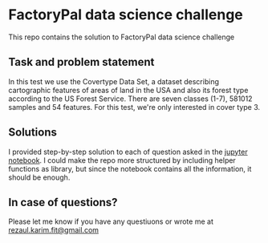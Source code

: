 # FactoryPal data science challenge
This repo contains the solution to FactoryPal data science challenge

## Task and problem statement
In this test we use the Covertype Data Set, a dataset describing cartographic features of areas of land in the USA and also its forest type according to the US Forest Service. There are seven classes (1-7), 581012 samples and 54 features. For this test, we're only interested in cover type 3.

## Solutions
I provided step-by-step solution to each of question asked in the [jupyter notebook](https://github.com/rezacsedu/FactoryPal_DS_challenge/blob/main/data_science_challnge_solution_notebook.ipynb). I could make the repo more structured by including helper functions as library, but since the notebook contains all the information, it should be enough. 

## In case of questions?
Please let me know if you have any questiuons or wrote me at rezaul.karim.fit@gmail.com 
